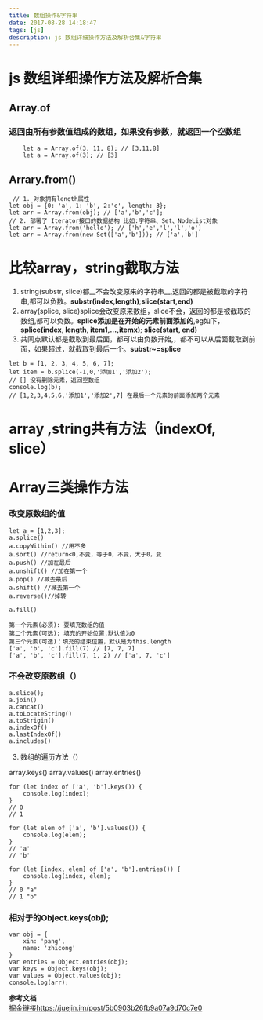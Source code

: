 ```yaml
---
title: 数组操作&字符串
date: 2017-08-28 14:18:47
tags: [js]
description: js 数组详细操作方法及解析合集&字符串
---
```


# js 数组详细操作方法及解析合集

## Array.of 
### 返回由所有参数值组成的数组，如果没有参数，就返回一个空数组
```
    let a = Array.of(3, 11, 8); // [3,11,8]
    let a = Array.of(3); // [3]
```

## Arrary.from()

```
 // 1. 对象拥有length属性
let obj = {0: 'a', 1: 'b', 2:'c', length: 3};
let arr = Array.from(obj); // ['a','b','c'];
// 2. 部署了 Iterator接口的数据结构 比如:字符串、Set、NodeList对象
let arr = Array.from('hello'); // ['h','e','l','l','o']
let arr = Array.from(new Set(['a','b'])); // ['a','b']
```

# 比较array，string截取方法
1. string(substr, slice)都__不会改变原来的字符串__,返回的都是被截取的字符串,都可以负数。__substr(index,length)__;__slice(start,end)__
2. array(splice, slice)splice会改变原来数组，slice不会，返回的都是被截取的数组,都可以负数。__splice添加是在开始的元素前面添加的__,eg如下，__splice(index, length, item1,...,itemx)__; __slice(start, end)__
3. 共同点默认都是截取到最后面，都可以由负数开始,，都不可以从后面截取到前面，如果超过，就截取到最后一个。__substr~=splice__
```
let b = [1, 2, 3, 4, 5, 6, 7];
let item = b.splice(-1,0,'添加1','添加2'); 
// [] 没有删除元素，返回空数组
console.log(b); 
// [1,2,3,4,5,6,'添加1','添加2',7] 在最后一个元素的前面添加两个元素
```

# array ,string共有方法（indexOf, slice）


# Array三类操作方法
### 改变原数组的值
```
let a = [1,2,3];
a.splice()
a.copyWithin() //用不多
a.sort() //return<0,不变，等于0，不变，大于0，变
a.push() //加在最后
a.unshift() //加在第一个
a.pop() //减去最后
a.shift() //减去第一个
a.reverse()//掉转

a.fill()

第一个元素(必须): 要填充数组的值
第二个元素(可选): 填充的开始位置,默认值为0
第三个元素(可选)：填充的结束位置，默认是为this.length
['a', 'b', 'c'].fill(7) // [7, 7, 7]
['a', 'b', 'c'].fill(7, 1, 2) // ['a', 7, 'c']
```
### 不会改变原数组（）
```
a.slice();
a.join()
a.cancat()
a.toLocateString()
a.toStrigin()
a.indexOf()
a.lastIndexOf()
a.includes()
```
3. 数组的遍历方法（）

array.keys()
array.values()
array.entries()

```
for (let index of ['a', 'b'].keys()) {
    console.log(index);
}
// 0
// 1

for (let elem of ['a', 'b'].values()) {
    console.log(elem);
}
// 'a'
// 'b'

for (let [index, elem] of ['a', 'b'].entries()) {
    console.log(index, elem);
}
// 0 "a"
// 1 "b"
```

### 相对于的Object.keys(obj);
```
var obj = {
    xin: 'pang',
    name: 'zhicong'
}
var entries = Object.entries(obj);
var keys = Object.keys(obj);
var values = Object.values(obj);
console.log(arr);
```


__参考文档__  
[掘金链接https://juejin.im/post/5b0903b26fb9a07a9d70c7e0](https://juejin.im/post/5b0903b26fb9a07a9d70c7e0)



